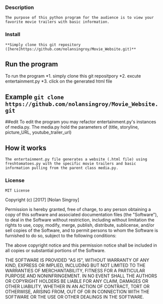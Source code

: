### Description
    The purpose of this python program for the audience is to view your favorite movie trailers with basic information. 

### Install
    **Simply clone this git repository ([here]https://github.com/nolansingroy/Movie_Website.git)**
## Run the program 
 To run the program *1. simply clone this git repositpory
                    *2. excute entertainment.py
                    *3. click on the generated html file 
## Example `git clone https://github.com/nolansingroy/Movie_Website.git`

##edit
To edit the program you may refactor entertainment.py's instances of media.py. The media.py hold the parameters of (title, storyline, picture_URL, youtube_trailer_url)

## How it works
    The entertainment.py file generates a website (.html file) using freshtomatoes.py with the specific movie trailers and basic information pulling from the parent class media.py.
### License
    MIT License

Copyright (c) [2017] [Nolan Singroy]

Permission is hereby granted, free of charge, to any person obtaining a copy
of this software and associated documentation files (the "Software"), to deal
in the Software without restriction, including without limitation the rights
to use, copy, modify, merge, publish, distribute, sublicense, and/or sell
copies of the Software, and to permit persons to whom the Software is
furnished to do so, subject to the following conditions:

The above copyright notice and this permission notice shall be included in all
copies or substantial portions of the Software.

THE SOFTWARE IS PROVIDED "AS IS", WITHOUT WARRANTY OF ANY KIND, EXPRESS OR
IMPLIED, INCLUDING BUT NOT LIMITED TO THE WARRANTIES OF MERCHANTABILITY,
FITNESS FOR A PARTICULAR PURPOSE AND NONINFRINGEMENT. IN NO EVENT SHALL THE
AUTHORS OR COPYRIGHT HOLDERS BE LIABLE FOR ANY CLAIM, DAMAGES OR OTHER
LIABILITY, WHETHER IN AN ACTION OF CONTRACT, TORT OR OTHERWISE, ARISING FROM,
OUT OF OR IN CONNECTION WITH THE SOFTWARE OR THE USE OR OTHER DEALINGS IN THE
SOFTWARE.
